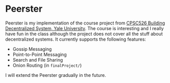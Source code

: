 # Peerster

Peerster is my implementation of the course project from [CPSC526 Building Decentralized System, Yale University](http://zoo.cs.yale.edu/classes/cs426/2012/sched). The course is interesting and I really have fun in the class although the project does not cover all the stuff about decentralized systems. It currently supports the following features:

- Gossip Messaging
- Point-to-Point Messaging
- Search and File Sharing
- Onion Routing (in `finalProject/`)

I will extend the Peerster gradually in the future. 